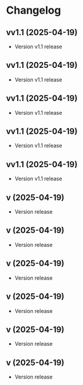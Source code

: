 # Changelog

## vv1.1 (2025-04-19)

- Version v1.1 release

## vv1.1 (2025-04-19)

- Version v1.1 release

## vv1.1 (2025-04-19)

- Version v1.1 release

## vv1.1 (2025-04-19)

- Version v1.1 release

## vv1.1 (2025-04-19)

- Version v1.1 release

## v (2025-04-19)

- Version  release

## v (2025-04-19)

- Version  release

## v (2025-04-19)

- Version  release

## v (2025-04-19)

- Version  release

## v (2025-04-19)

- Version  release

## v (2025-04-19)

- Version  release
